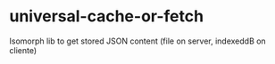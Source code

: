 # universal-cache-or-fetch
Isomorph lib to get stored JSON content (file on server, indexeddB on cliente)
